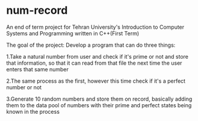 # num-record
An end of term project for Tehran University's Introduction to Computer Systems and Programming written in C++(First Term)

The goal of the project:
Develop a program that can do three things:

1.Take a natural number from user and check if it's prime or not and store that information, so that it can read from that file the next time the user enters that same number

2.The same process as the first, however this time check if it's a perfect number or not

3.Generate 10 random numbers and store them on record, basically adding them to the data pool of numbers with their prime and perfect states being known in the process





